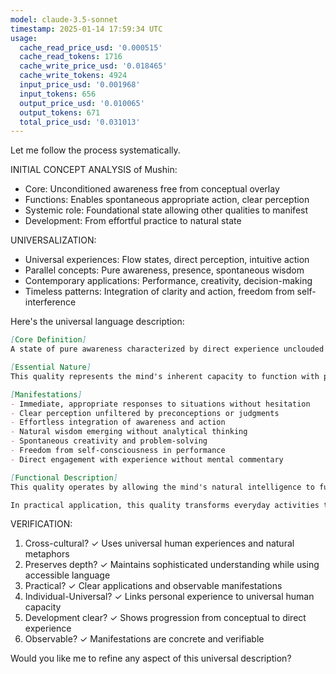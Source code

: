 ```yaml
---
model: claude-3.5-sonnet
timestamp: 2025-01-14 17:59:34 UTC
usage:
  cache_read_price_usd: '0.000515'
  cache_read_tokens: 1716
  cache_write_price_usd: '0.018465'
  cache_write_tokens: 4924
  input_price_usd: '0.001968'
  input_tokens: 656
  output_price_usd: '0.010065'
  output_tokens: 671
  total_price_usd: '0.031013'
---
```


Let me follow the process systematically.

INITIAL CONCEPT ANALYSIS of Mushin:
- Core: Unconditioned awareness free from conceptual overlay
- Functions: Enables spontaneous appropriate action, clear perception
- Systemic role: Foundational state allowing other qualities to manifest
- Development: From effortful practice to natural state

UNIVERSALIZATION:
- Universal experiences: Flow states, direct perception, intuitive action
- Parallel concepts: Pure awareness, presence, spontaneous wisdom
- Contemporary applications: Performance, creativity, decision-making
- Timeless patterns: Integration of clarity and action, freedom from self-interference

Here's the universal language description:

```markdown
[Core Definition]
A state of pure awareness characterized by direct experience unclouded by conceptual thinking, enabling spontaneous appropriate action. It manifests as a natural responsiveness free from self-consciousness, where perception and action arise seamlessly without interference from discursive thought.

[Essential Nature]
This quality represents the mind's inherent capacity to function with pristine clarity when freed from the complications of self-referential thinking. Like a mirror that simply reflects without judgment or a still pond that responds to each ripple without resistance, it embodies the natural intelligence that emerges when conceptual overlay subsides. This state is not blank or vacant, but rather fully present and dynamically responsive, characterized by heightened awareness and unimpeded action.

[Manifestations]
- Immediate, appropriate responses to situations without hesitation
- Clear perception unfiltered by preconceptions or judgments
- Effortless integration of awareness and action
- Natural wisdom emerging without analytical thinking
- Spontaneous creativity and problem-solving
- Freedom from self-consciousness in performance
- Direct engagement with experience without mental commentary

[Functional Description]
This quality operates by allowing the mind's natural intelligence to function without the interference of self-referential thinking. When the usual stream of mental commentary and evaluation subsides, direct experience and appropriate action emerge naturally. This shift from conceptual processing to direct awareness enables access to deeper resources of insight and capability, much like how an athlete performs best when not thinking about their movements.

In practical application, this quality transforms everyday activities through the removal of unnecessary mental complications. Whether in artistic creation, interpersonal interactions, or problem-solving, it manifests as a fluid integration of perception and response. Actions become more effective and authentic, freed from the hesitation and clumsiness that arise from excessive self-consciousness and analytical thinking.
```

VERIFICATION:
1. Cross-cultural? ✓ Uses universal human experiences and natural metaphors
2. Preserves depth? ✓ Maintains sophisticated understanding while using accessible language
3. Practical? ✓ Clear applications and observable manifestations
4. Individual-Universal? ✓ Links personal experience to universal human capacity
5. Development clear? ✓ Shows progression from conceptual to direct experience
6. Observable? ✓ Manifestations are concrete and verifiable

Would you like me to refine any aspect of this universal description?
